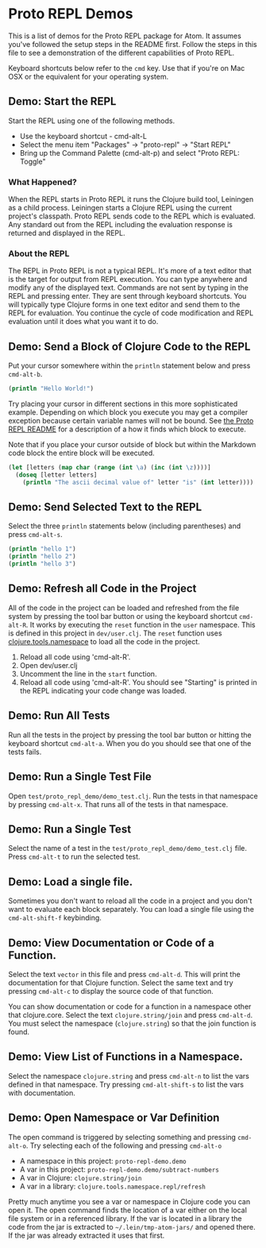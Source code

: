 # Proto REPL Demos

This is a list of demos for the Proto REPL package for Atom. It assumes you've followed the setup steps in the README first. Follow the steps in this file to see a demonstration of the different capabilities of Proto REPL.

Keyboard shortcuts below refer to the `cmd` key. Use that if you're on Mac OSX or the equivalent for your operating system.

## Demo: Start the REPL

Start the REPL using one of the following methods.

* Use the keyboard shortcut - cmd-alt-L
* Select the menu item "Packages" -> "proto-repl" -> "Start REPL"
* Bring up the Command Palette (cmd-alt-p) and select "Proto REPL: Toggle"

### What Happened?

When the REPL starts in Proto REPL it runs the Clojure build tool, Leiningen as a child process. Leiningen starts a Clojure REPL using the current project's classpath. Proto REPL sends code to the REPL which is evaluated. Any standard out from the REPL including the evaluation response is returned and displayed in the REPL.

### About the REPL

The REPL in Proto REPL is not a typical REPL. It's more of a text editor that is the target for output from REPL execution. You can type anywhere and modify any of the displayed text. Commands are not sent by typing in the REPL and pressing enter. They are sent through keyboard shortcuts. You will typically type Clojure forms in one text editor and send them to the REPL for evaluation. You continue the cycle of code modification and REPL evaluation until it does what you want it to do.

## Demo: Send a Block of Clojure Code to the REPL

Put your cursor somewhere within the `println` statement below and press `cmd-alt-b`.

```clojure
(println "Hello World!")
```

Try placing your cursor in different sections in this more sophisticated example. Depending on which block you execute you may get a compiler exception because certain variable names will not be bound. See [the Proto REPL README](https://github.com/jasongilman/proto-repl#sending-a-block) for a description of a how it finds which block to execute.

Note that if you place your cursor outside of block but within the Markdown code block the entire block will be executed.

```clojure
(let [letters (map char (range (int \a) (inc (int \z))))]
  (doseq [letter letters]
    (println "The ascii decimal value of" letter "is" (int letter))))
```

## Demo: Send Selected Text to the REPL

Select the three `println` statements below (including parentheses) and press `cmd-alt-s`.

```clojure
(println "hello 1")
(println "hello 2")
(println "hello 3")
```

## Demo: Refresh all Code in the Project

All of the code in the project can be loaded and refreshed from the file system by pressing the tool bar button or using the keyboard shortcut `cmd-alt-R`. It works by executing the `reset` function in the `user` namespace. This is defined in this project in `dev/user.clj`. The `reset` function uses [clojure.tools.namespace](https://github.com/clojure/tools.namespace) to load all the code in the project.

1. Reload all code using 'cmd-alt-R'.
2. Open dev/user.clj
3. Uncomment the line in the `start` function.
4. Reload all code using 'cmd-alt-R'. You should see "Starting" is printed in the REPL indicating your code change was loaded.

## Demo: Run All Tests

Run all the tests in the project by pressing the tool bar button or hitting the keyboard shortcut `cmd-alt-a`. When you do you should see that one of the tests fails.

## Demo: Run a Single Test File

Open `test/proto_repl_demo/demo_test.clj`. Run the tests in that namespace by pressing `cmd-alt-x`. That runs all of the tests in that namespace.

## Demo: Run a Single Test

Select the name of a test in the `test/proto_repl_demo/demo_test.clj` file. Press `cmd-alt-t` to run the selected test.

## Demo: Load a single file.

Sometimes you don't want to reload all the code in a project and you don't want to evaluate each block separately. You can load a single file using the `cmd-alt-shift-f` keybinding.

## Demo: View Documentation or Code of a Function.

Select the text `vector` in this file and press `cmd-alt-d`. This will print the documentation for that Clojure function. Select the same text and try pressing `cmd-alt-c` to display the source code of that function.

You can show documentation or code for a function in a namespace other that clojure.core. Select the text `clojure.string/join` and press `cmd-alt-d`. You must select the namespace (`clojure.string`) so that the join function is found.

## Demo: View List of Functions in a Namespace.

Select the namespace `clojure.string` and press `cmd-alt-n` to list the vars defined in that namespace. Try pressing `cmd-alt-shift-s` to list the vars with documentation.

## Demo: Open Namespace or Var Definition

The open command is triggered by selecting something and pressing `cmd-alt-o`. Try selecting each of the following and pressing `cmd-alt-o`

* A namespace in this project: `proto-repl-demo.demo`
* A var in this project: `proto-repl-demo.demo/subtract-numbers`
* A var in Clojure: `clojure.string/join`
* A var in a library: `clojure.tools.namespace.repl/refresh`

Pretty much anytime you see a var or namespace in Clojure code you can open it. The open command finds the location of a var either on the local file system or in a referenced library. If the var is located in a library the code from the jar is extracted to `~/.lein/tmp-atom-jars/` and opened there. If the jar was already extracted it uses that first.

